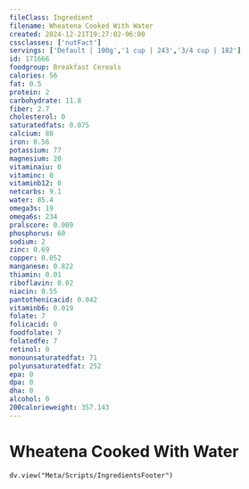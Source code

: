 ```yaml
---
fileClass: Ingredient
filename: Wheatena Cooked With Water
created: 2024-12-21T19:27:02-06:00
cssclasses: ['nutFact']
servings: ['Default | 100g','1 cup | 243','3/4 cup | 182']
id: 171666
foodgroup: Breakfast Cereals
calories: 56
fat: 0.5
protein: 2
carbohydrate: 11.8
fiber: 2.7
cholesterol: 0
saturatedfats: 0.075
calcium: 80
iron: 0.56
potassium: 77
magnesium: 20
vitaminaiu: 0
vitaminc: 0
vitaminb12: 0
netcarbs: 9.1
water: 85.4
omega3s: 19
omega6s: 234
pralscore: 0.009
phosphorus: 60
sodium: 2
zinc: 0.69
copper: 0.052
manganese: 0.822
thiamin: 0.01
riboflavin: 0.02
niacin: 0.55
pantothenicacid: 0.042
vitaminb6: 0.019
folate: 7
folicacid: 0
foodfolate: 7
folatedfe: 7
retinol: 0
monounsaturatedfat: 71
polyunsaturatedfat: 252
epa: 0
dpa: 0
dha: 0
alcohol: 0
200calorieweight: 357.143
---
```


# Wheatena Cooked With Water

```dataviewjs
dv.view("Meta/Scripts/IngredientsFooter")
```